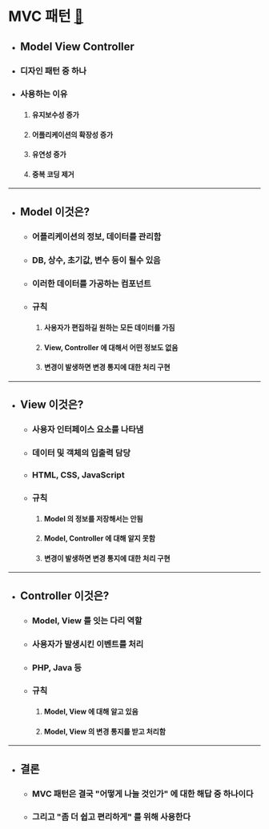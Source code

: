 # MVC 패턴 [&#128209;](https://m.blog.naver.com/jhc9639/220967034588)


- ## Model View Controller
- ### 디자인 패턴 중 하나
- ### 사용하는 이유
	1. #### 유지보수성 증가
	2. #### 어플리케이션의 확장성 증가
	3. #### 유연성 증가
	4. #### 중복 코딩 제거

-----

- ## Model 이것은?
	- ### 어플리케이션의 정보, 데이터를 관리함
	- ### DB, 상수, 초기값, 변수 등이 될수 있음
	- ### 이러한 데이터를 가공하는 컴포넌트
	- ### 규칙
		1. #### 사용자가 편집하길 원하는 모든 데이터를 가짐
		2. #### View, Controller 에 대해서 어떤 정보도 없음
		3. #### 변경이 발생하면 변경 통지에 대한 처리 구현

-----

- ## View 이것은?
	- ### 사용자 인터페이스 요소를 나타냄
	- ### 데이터 및 객체의 입출력 담당
	- ### HTML, CSS, JavaScript
	- ### 규칙
		1. #### Model 의 정보를 저장해서는 안됨
		2. #### Model, Controller 에 대해 알지 못함
		3. #### 변경이 발생하면 변경 통지에 대한 처리 구현

-----

- ## Controller 이것은?
  - ### Model, View 를 잇는 다리 역할
  - ### 사용자가 발생시킨 이벤트를 처리
  - ### PHP, Java 등
  - ### 규칙
    1. #### Model, View 에 대해 알고 있음
    2. #### Model, View 의 변경 통지를 받고 처리함

-----

- ## 결론
	- ### MVC 패턴은 결국 "어떻게 나눌 것인가" 에 대한 해답 중 하나이다
	- ### 그리고 "좀 더 쉽고 편리하게" 를 위해 사용한다